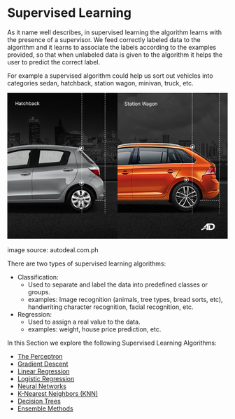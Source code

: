 # Supervised Learning

As it name well describes, in supervised learning the algorithm learns with the presence of a supervisor. We feed correctly labeled data to the algorithm and it learns to associate the labels according to the examples provided, so that when unlabeled data is given to the algorithm it helps the user to predict the correct label. 

For example a supervised algorithm could help us sort out vehicles into categories sedan, hatchback, station wagon, minivan, truck, etc. 

![Hatchback vs Station Wagon](hatchback-vs-station-wagons-roofline-and-bumpers-60b735f182609.jpg)

image source: autodeal.com.ph

There are two types of supervised learning algorithms: 
* Classification: 
    * Used to separate and label the data into predefined classes or groups. 
    * examples: Image recognition (animals, tree types, bread sorts, etc), handwriting character recognition, facial recognition, etc. 
* Regression: 
    * Used to assign a real value to the data. 
    * examples: weight, house price prediction, etc.

In this Section we explore the following Supervised Learning Algorithms: 
- [The Perceptron](./The_Perceptron)
- [Gradient Descent](./Gradient_Descent)
- [Linear Regression](./Linear_Regression)
- [Logistic Regression](./Logistic_Regression)
- [Neural Networks](./Neural_Networks)
- [K-Nearest Neighbors (KNN)](./K-Nearest_Neighbors)
- [Decision Trees](./Decision_Trees)
- [Ensemble Methods](./Ensemble_Methods)



